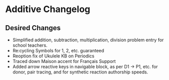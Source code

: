Additive Changelog
==================

Desired Changes
----------------
- Simplified addition, subtraction, multiplication, division problem entry for school teachers. 
- Re:cycling Symbols for 1, 2, etc. guaranteed
- Reoption fix of Ukulele KB on Periodics
- Traced down Maison accent for Français Support
- Added arrow reactive keys in navigable block, as per D1 → P1, etc. for donor, pair tracing, and for synthetic reaction authorship speeds.